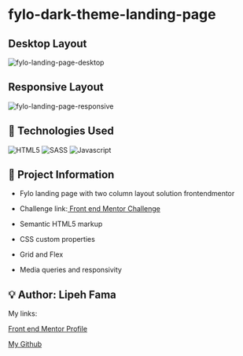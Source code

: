 # fylo-dark-theme-landing-page

## Desktop Layout

![fylo-landing-page-desktop](https://user-images.githubusercontent.com/91050670/201118922-dfbf52e1-9289-4781-8f9e-a9396eeebc6b.png)

## Responsive Layout 

![fylo-landing-page-responsive](https://user-images.githubusercontent.com/91050670/201119599-6afdd845-859f-4c09-860e-1fca69d2bb59.png)

## :wrench: Technologies Used
![HTML5](https://img.shields.io/badge/html5-%23E34F26.svg?style=for-the-badge&logo=html5&logoColor=white)
![SASS](https://img.shields.io/badge/SASS-hotpink.svg?style=for-the-badge&logo=SASS&logoColor=white)
![Javascript](https://img.shields.io/badge/JavaScript-F7DF1E?style=for-the-badge&logo=javascript&logoColor=black)

## :book: Project Information
- Fylo landing page with two column layout solution frontendmentor

- <p>Challenge link:<a href="https://www.frontendmentor.io/challenges/fylo-dark-theme-landing-page-5ca5f2d21e82137ec91a50fd"> Front end Mentor Challenge</a></p>

- Semantic HTML5 markup

- CSS custom properties

- Grid and Flex

- Media queries and responsivity


## :bulb: Author: Lipeh Fama
   My links:
   <p><a href="https://www.frontendmentor.io/profile/FelipeFama">Front end Mentor Profile</a></p>
   <p><a href="https://github.com/FelipeFama">My Github</a></p>
